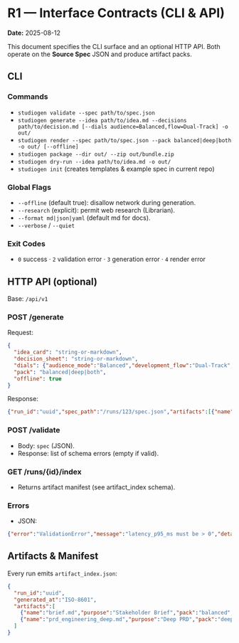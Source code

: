 # R1 — Interface Contracts (CLI & API)
**Date:** 2025-08-12

This document specifies the CLI surface and an optional HTTP API. Both operate on the **Source Spec** JSON and produce artifact packs.

## CLI
### Commands
- `studiogen validate --spec path/to/spec.json`
- `studiogen generate --idea path/to/idea.md --decisions path/to/decision.md [--dials audience=Balanced,flow=Dual-Track] -o out/`
- `studiogen render --spec path/to/spec.json --pack balanced|deep|both -o out/ [--offline]`
- `studiogen package --dir out/ --zip out/bundle.zip`
- `studiogen dry-run --idea path/to/idea.md -o out/`
- `studiogen init` (creates templates & example spec in current repo)

### Global Flags
- `--offline` (default true): disallow network during generation.
- `--research` (explicit): permit web research (Librarian).
- `--format md|json|yaml` (default md for docs).
- `--verbose` / `--quiet`

### Exit Codes
- `0` success · `2` validation error · `3` generation error · `4` render error

## HTTP API (optional)
Base: `/api/v1`

### POST /generate
Request:
```json
{
  "idea_card": "string-or-markdown",
  "decision_sheet": "string-or-markdown",
  "dials": {"audience_mode":"Balanced","development_flow":"Dual-Track","test_depth":"Pyramid"},
  "pack": "balanced|deep|both",
  "offline": true
}
```
Response:
```json
{"run_id":"uuid","spec_path":"/runs/123/spec.json","artifacts":[{"name":"brief.md","path":"/runs/123/brief.md"}]}
```

### POST /validate
- Body: `spec` (JSON).  
- Response: list of schema errors (empty if valid).

### GET /runs/{id}/index
- Returns artifact manifest (see artifact_index schema).

### Errors
- JSON:
```json
{"error":"ValidationError","message":"latency_p95_ms must be > 0","details":[...]}
```

## Artifacts & Manifest
Every run emits `artifact_index.json`:
```json
{
  "run_id":"uuid",
  "generated_at":"ISO-8601",
  "artifacts":[
    {"name":"brief.md","purpose":"Stakeholder Brief","pack":"balanced","path":"./brief.md"},
    {"name":"prd_engineering_deep.md","purpose":"Deep PRD","pack":"deep","path":"./docs/prd_engineering_deep.md"}
  ]
}
```
